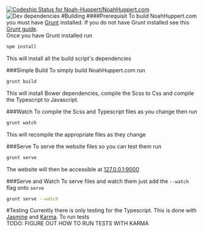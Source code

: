 [ ![Codeship Status for Noah-Huppert/NoahHuppert.com](https://codeship.com/projects/d6c1cde0-6a97-0132-bb19-123b90e6e43d/status?branch=master)](https://codeship.com/projects/53754)
![Dev dependencies](https://david-dm.org/Noah-Huppert/NoahHuppert.com/dev-status.svg?style=flat)
#Building
####Prerequisit
To build NoahHuppert.com you must have [Grunt](http://gruntjs.com/) installed. If you do not have Grunt installed see this [Grunt guide](http://gruntjs.com/getting-started).  
Once you have Grunt installed run
```bash
npm install
```
This will install all the build script's dependencies

###Simple Build
To simply build NoahHuppert.com run  
```bash
grunt build
```
This will install Bower dependencies, compile the Scss to Css and compile the Typescript to Javascript.  


###Watch
To compile the Scss and Typescript files as you change then run
```bash
grunt watch
```
This will recompile the appropriate files as they change


###Serve
To serve the website files so you can test them run
```bash
grunt serve
```
The website will then be accessible at [127.0.0.1:9000](127.0.0.1:9000)


###Serve and Watch
To serve files and watch them just add the `--watch` flag onto `serve`
```bash
grunt serve --watch
```


#Testing
Currently there is only testing for the Typescript. This is done with [Jasmine](http://jasmine.github.io/) and [Karma](http://karma-runner.github.io/). To run tests  
TODO: FIGURE OUT HOW TO RUN TESTS WITH KARMA

